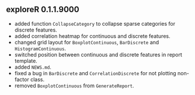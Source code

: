exploreR 0.1.1.9000
-------------------

* added function `CollapseCategory` to collapse sparse categories for discrete features.
* added correlation heatmap for continuous and discrete features.
* changed grid layout for `BoxplotContinuous`, `BarDiscrete` and `HistogramContinuous`.
* switched position between continuous and discrete features in report template.
* added `NEWS.md`.
* fixed a bug in `BarDiscrete` and `CorrelationDiscrete` for not plotting non-factor class.
* removed `BoxplotContinuous` from `GenerateReport`.
